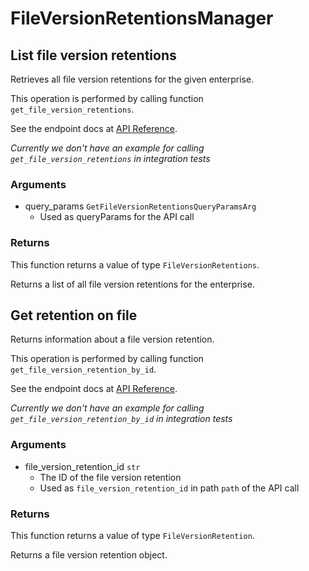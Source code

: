 # FileVersionRetentionsManager

## List file version retentions

Retrieves all file version retentions for the given enterprise.

This operation is performed by calling function `get_file_version_retentions`.

See the endpoint docs at
[API Reference](https://developer.box.com/reference/get-file-version-retentions/).

*Currently we don't have an example for calling `get_file_version_retentions` in integration tests*

### Arguments

- query_params `GetFileVersionRetentionsQueryParamsArg`
  - Used as queryParams for the API call


### Returns

This function returns a value of type `FileVersionRetentions`.

Returns a list of all file version retentions for the enterprise.


## Get retention on file

Returns information about a file version retention.

This operation is performed by calling function `get_file_version_retention_by_id`.

See the endpoint docs at
[API Reference](https://developer.box.com/reference/get-file-version-retentions-id/).

*Currently we don't have an example for calling `get_file_version_retention_by_id` in integration tests*

### Arguments

- file_version_retention_id `str`
  - The ID of the file version retention
  - Used as `file_version_retention_id` in path `path` of the API call


### Returns

This function returns a value of type `FileVersionRetention`.

Returns a file version retention object.



